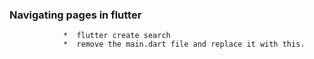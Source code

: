 ### Navigating pages in flutter

                *  flutter create search
                *  remove the main.dart file and replace it with this.


